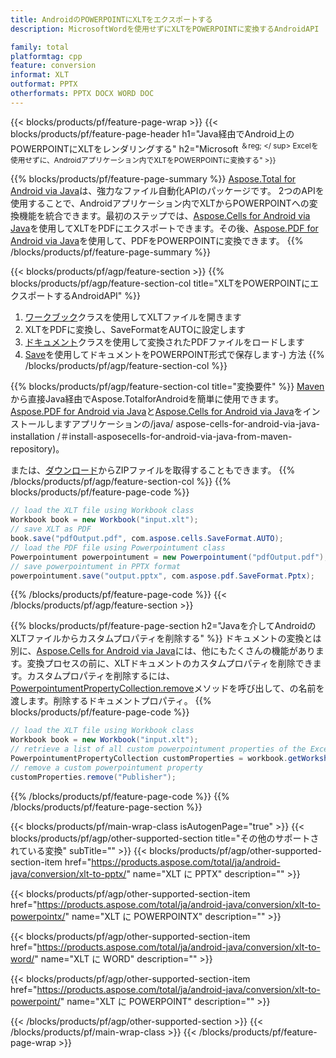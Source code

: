 ```yaml
---
title: AndroidのPOWERPOINTにXLTをエクスポートする
description: MicrosoftWordを使用せずにXLTをPOWERPOINTに変換するAndroidAPI

family: total
platformtag: cpp
feature: conversion
informat: XLT
outformat: PPTX
otherformats: PPTX DOCX WORD DOC
---
```

{{< blocks/products/pf/feature-page-wrap >}}
{{< blocks/products/pf/feature-page-header h1="Java経由でAndroid上のPOWERPOINTにXLTをレンダリングする" h2="Microsoft <sup>＆reg; </ sup> Excelを使用せずに、Androidアプリケーション内でXLTをPOWERPOINTに変換する" >}}

{{% blocks/products/pf/feature-page-summary %}}
[Aspose.Total for Android via Java](https://products.aspose.com/total/android-java/)は、強力なファイル自動化APIのパッケージです。 2つのAPIを使用することで、Androidアプリケーション内でXLTからPOWERPOINTへの変換機能を統合できます。最初のステップでは、[Aspose.Cells for Android via Java](https://products.aspose.com/cells/android-java/)を使用してXLTをPDFにエクスポートできます。その後、[Aspose.PDF for Android via Java](https://products.aspose.com/pdf/android-java/)を使用して、PDFをPOWERPOINTに変換できます。 
{{% /blocks/products/pf/feature-page-summary  %}}

{{< blocks/products/pf/agp/feature-section >}}
{{% blocks/products/pf/agp/feature-section-col title="XLTをPOWERPOINTにエクスポートするAndroidAPI" %}}
1. [ワークブック](https://reference.aspose.com/cells/java/com.aspose.cells/Workbook)クラスを使用してXLTファイルを開きます
2. XLTをPDFに変換し、SaveFormatをAUTOに設定します
3. [ドキュメント](https://reference.aspose.com/pdf/java/com.aspose.pdf/Powerpointument)クラスを使用して変換されたPDFファイルをロードします
4. [Save](https://reference.aspose.com/pdf/java/com.aspose.pdf/Powerpointument#save-java.lang.String-com.aspose.pdf.SaveOptions)を使用してドキュメントをPOWERPOINT形式で保存します-) 方法
{{% /blocks/products/pf/agp/feature-section-col %}}

{{% blocks/products/pf/agp/feature-section-col title="変換要件" %}}
[Maven](https://releases.aspose.com/total/java/)から直接Java経由でAspose.TotalforAndroidを簡単に使用できます。 [Aspose.PDF for Android via Java](https://powerpoints.aspose.com/pdf/androidjava/installation/)と[Aspose.Cells for Android via Java](https://powerpoints.aspose.com/cells)をインストールしますアプリケーションの/java/ aspose-cells-for-android-via-java-installation /＃install-asposecells-for-android-via-java-from-maven-repository)。

または、[ダウンロード](https://releases.aspose.com/total/androidjava)からZIPファイルを取得することもできます。
{{% /blocks/products/pf/agp/feature-section-col %}}
{{% blocks/products/pf/feature-page-code %}}

```java
// load the XLT file using Workbook class
Workbook book = new Workbook("input.xlt");
// save XLT as PDF
book.save("pdfOutput.pdf", com.aspose.cells.SaveFormat.AUTO);
// load the PDF file using Powerpointument class
Powerpointument powerpointument = new Powerpointument("pdfOutput.pdf");
// save powerpointument in PPTX format
powerpointument.save("output.pptx", com.aspose.pdf.SaveFormat.Pptx);    
```


{{% /blocks/products/pf/feature-page-code %}}
{{< /blocks/products/pf/agp/feature-section >}}

{{% blocks/products/pf/feature-page-section  h2="Javaを介してAndroidのXLTファイルからカスタムプロパティを削除する" %}}
ドキュメントの変換とは別に、[Aspose.Cells for Android via Java](https://products.aspose.com/cells/android-java/)には、他にもたくさんの機能があります。変換プロセスの前に、XLTドキュメントのカスタムプロパティを削除できます。カスタムプロパティを削除するには、[PowerpointumentPropertyCollection.remove](https://reference.aspose.com/cells/java/com.aspose.cells/powerpointumentpropertycollection#remove(java.lang.String))メソッドを呼び出して、の名前を渡します。削除するドキュメントプロパティ。
{{% blocks/products/pf/feature-page-code %}}

```java
// load the XLT file using Workbook class
Workbook book = new Workbook("input.xlt");
// retrieve a list of all custom powerpointument properties of the Excel file
PowerpointumentPropertyCollection customProperties = workbook.getWorksheets().getCustomPowerpointumentProperties();
// remove a custom powerpointument property
customProperties.remove("Publisher"); 
```

{{% /blocks/products/pf/feature-page-code  %}}
{{% /blocks/products/pf/feature-page-section %}}

{{< blocks/products/pf/main-wrap-class isAutogenPage="true" >}}
{{< blocks/products/pf/agp/other-supported-section title="その他のサポートされている変換" subTitle="" >}}
{{< blocks/products/pf/agp/other-supported-section-item href="https://products.aspose.com/total/ja/android-java/conversion/xlt-to-pptx/" name="XLT に PPTX" description="" >}}

{{< blocks/products/pf/agp/other-supported-section-item href="https://products.aspose.com/total/ja/android-java/conversion/xlt-to-powerpointx/" name="XLT に POWERPOINTX" description="" >}}

{{< blocks/products/pf/agp/other-supported-section-item href="https://products.aspose.com/total/ja/android-java/conversion/xlt-to-word/" name="XLT に WORD" description="" >}}

{{< blocks/products/pf/agp/other-supported-section-item href="https://products.aspose.com/total/ja/android-java/conversion/xlt-to-powerpoint/" name="XLT に POWERPOINT" description="" >}}


{{< /blocks/products/pf/agp/other-supported-section >}}
{{< /blocks/products/pf/main-wrap-class >}}
{{< /blocks/products/pf/feature-page-wrap >}}